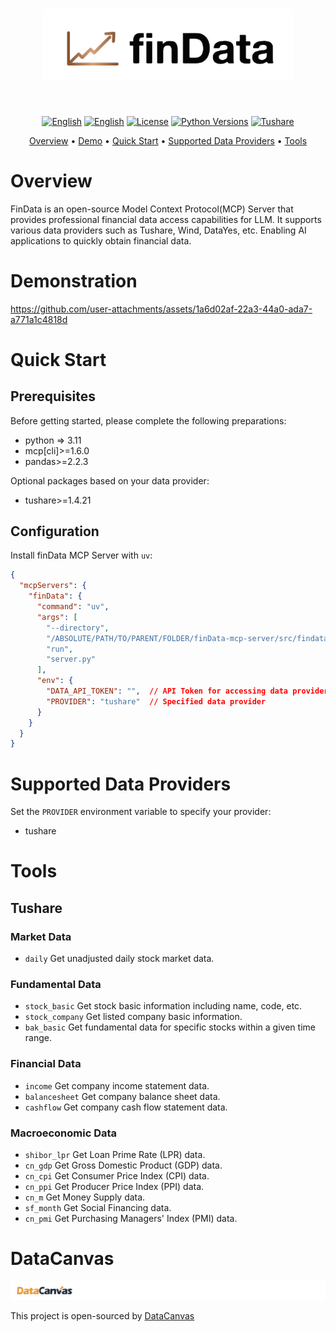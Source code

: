 <h1 align="center">
<img src="assets/logo.png" width="400" align=center/>
</h1><br>

<div align="center">

[![English](https://img.shields.io/badge/English-Click-yellow
)](README.md)
[![English](https://img.shields.io/badge/%E7%AE%80%E4%BD%93%E4%B8%AD%E6%96%87-%E7%82%B9%E5%87%BB%E6%9F%A5%E7%9C%8B-orange)](README_zh.md)
[![License](https://img.shields.io/badge/License-Apache--2.0-green)](LICENSE)
[![Python Versions](https://img.shields.io/badge/python-3.11-blue)]()
[![Tushare](https://img.shields.io/badge/Tushare-purple)]()

</div>

<div class="toc" align="center">
  <a href="#Overview">Overview</a> •
  <a href="#Demonstration">Demo</a> •
  <a href="#Quick-Start">Quick Start</a> •
  <a href="#Supported-Data-Providers">Supported Data Providers</a> •
  <a href="#Tools">Tools</a> 
</div>


# Overview

FinData is an open-source Model Context Protocol(MCP) Server that provides professional financial data access capabilities for LLM. It supports various data providers such as Tushare, Wind, DataYes, etc. Enabling AI applications to quickly obtain financial data.


# Demonstration

https://github.com/user-attachments/assets/1a6d02af-22a3-44a0-ada7-a771a1c4818d

# Quick Start

## Prerequisites

Before getting started, please complete the following preparations:

- python => 3.11
- mcp[cli]>=1.6.0
- pandas>=2.2.3

Optional packages based on your data provider:

- tushare>=1.4.21

## Configuration

Install finData MCP Server with  `uv`:

```JSON
{
  "mcpServers": {
    "finData": {
      "command": "uv", 
      "args": [
        "--directory",
        "/ABSOLUTE/PATH/TO/PARENT/FOLDER/finData-mcp-server/src/findata", 
        "run",
        "server.py"
      ],
      "env": {
        "DATA_API_TOKEN": "",  // API Token for accessing data provider
        "PROVIDER": "tushare"  // Specified data provider
      }
    }
  }
}
```

# Supported Data Providers

Set the `PROVIDER` environment variable to specify your provider:

- tushare

# Tools

## Tushare

### Market Data

- `daily` Get unadjusted daily stock market data.

### Fundamental Data

- `stock_basic` Get stock basic information including name, code, etc.
- `stock_company` Get listed company basic information.
- `bak_basic`  Get fundamental data for specific stocks within a given time range.
 
### Financial Data

- `income` Get company income statement data.
- `balancesheet` Get company balance sheet data.
- `cashflow` Get company cash flow statement data.

### Macroeconomic Data

- `shibor_lpr` Get Loan Prime Rate (LPR) data.
- `cn_gdp` Get Gross Domestic Product (GDP) data.
- `cn_cpi` Get Consumer Price Index (CPI) data.
- `cn_ppi` Get Producer Price Index (PPI) data.
- `cn_m` Get Money Supply data.
- `sf_month` Get Social Financing data.
- `cn_pmi` Get Purchasing Managers' Index (PMI) data.

# DataCanvas


![datacanvas](https://raw.githubusercontent.com/DataCanvasIO/HyperTS/main/docs/static/images/dc_logo_1.png)

This project is open-sourced by [DataCanvas](https://datacanvas.com/)


